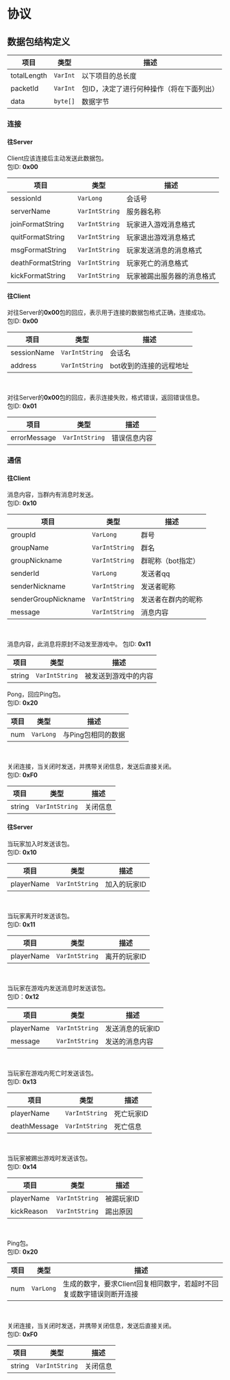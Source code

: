 # 协议

## 数据包结构定义
| 项目          | 类型       | 描述                    |
|-------------|----------|-----------------------|
| totalLength | `VarInt` | 以下项目的总长度              |
| packetId    | `VarInt` | 包ID，决定了进行何种操作（将在下面列出） |
| data        | `byte[]` | 数据字节                  |

### 连接
#### 往Server
Client应该连接后主动发送此数据包。  
包ID: **0x00**

| 项目                | 类型             | 描述            |
|-------------------|----------------|---------------|
| sessionId         | `VarLong`      | 会话号           |
| serverName        | `VarIntString` | 服务器名称         |
| joinFormatString  | `VarIntString` | 玩家进入游戏消息格式    |
| quitFormatString  | `VarIntString` | 玩家退出游戏消息格式    |
| msgFormatString   | `VarIntString` | 玩家发送消息的消息格式   |
| deathFormatString | `VarIntString` | 玩家死亡的消息格式     |
| kickFormatString  | `VarIntString` | 玩家被踢出服务器的消息格式 |

#### 往Client
对往Server的**0x00**包的回应，表示用于连接的数据包格式正确，连接成功。  
包ID: **0x00**

| 项目          | 类型             | 描述            |
|-------------|----------------|---------------|
| sessionName | `VarIntString` | 会话名           |
| address     | `VarIntString` | bot收到的连接的远程地址 |
<br>


对往Server的**0x00**包的回应，表示连接失败，格式错误，返回错误信息。  
包ID: **0x01**

| 项目           | 类型             | 描述     |
|--------------|----------------|--------|
| errorMessage | `VarIntString` | 错误信息内容 |


### 通信
#### 往Client
消息内容，当群内有消息时发送。  
包ID: **0x10**

| 项目                  | 类型             | 描述         |
|---------------------|----------------|------------|
| groupId             | `VarLong`      | 群号         |
| groupName           | `VarIntString` | 群名         |
| groupNickname       | `VarIntString` | 群昵称（bot指定） |
| senderId            | `VarLong`      | 发送者qq      |
| senderNickname      | `VarIntString` | 发送者昵称      |
| senderGroupNickname | `VarIntString` | 发送者在群内的昵称  |
| message             | `VarIntString` | 消息内容       |
<br>

消息内容，此消息将原封不动发至游戏中。
包ID: **0x11**

| 项目     | 类型             | 描述         |
|--------|----------------|------------|
| string | `VarIntString` | 被发送到游戏中的内容 |

Pong，回应Ping包。  
包ID: **0x20**

| 项目  | 类型        | 描述          |
|-----|-----------|-------------|
| num | `VarLong` | 与Ping包相同的数据 |
<br>

关闭连接，当关闭时发送，并携带关闭信息，发送后直接关闭。  
包ID: **0xF0**

| 项目     | 类型             | 描述   |
|--------|----------------|------|
| string | `VarIntString` | 关闭信息 |

#### 往Server
当玩家加入时发送该包。  
包ID: **0x10**

| 项目         | 类型             | 描述      |
|------------|----------------|---------|
| playerName | `VarIntString` | 加入的玩家ID |
<br>

当玩家离开时发送该包。  
包ID: **0x11**

| 项目         | 类型             | 描述      |
|------------|----------------|---------|
| playerName | `VarIntString` | 离开的玩家ID |
<br>

当玩家在游戏内发送消息时发送该包。  
包ID：**0x12**

| 项目         | 类型             | 描述        |
|------------|----------------|-----------|
| playerName | `VarIntString` | 发送消息的玩家ID |
| message    | `VarIntString` | 发送的消息内容   |
<br>

当玩家在游戏内死亡时发送该包。  
包ID: **0x13**

| 项目           | 类型             | 描述     |
|--------------|----------------|--------|
| playerName   | `VarIntString` | 死亡玩家ID |
| deathMessage | `VarIntString` | 死亡信息   |
<br>

当玩家被踢出游戏时发送该包。  
包ID: **0x14**

| 项目         | 类型             | 描述     |
|------------|----------------|--------|
| playerName | `VarIntString` | 被踢玩家ID |
| kickReason | `VarIntString` | 踢出原因   |
<br>

Ping包。  
包ID: **0x20**

| 项目  | 类型        | 描述                                    |
|-----|-----------|---------------------------------------|
| num | `VarLong` | 生成的数字，要求Client回复相同数字，若超时不回复或数字错误则断开连接 |
<br>

关闭连接，当关闭时发送，并携带关闭信息，发送后直接关闭。  
包ID: **0xF0**

| 项目     | 类型             | 描述   |
|--------|----------------|------|
| string | `VarIntString` | 关闭信息 |